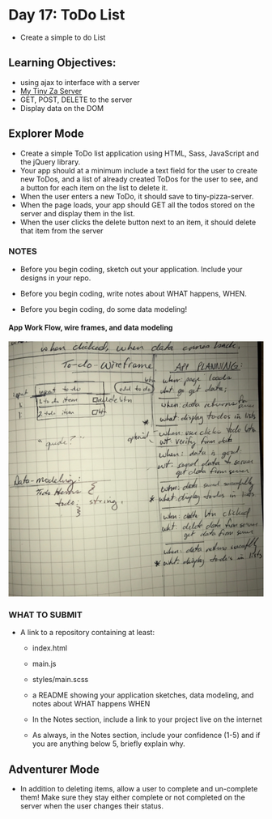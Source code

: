 # Day 17: ToDo List
* Create a simple to do List


## Learning Objectives:
* using ajax to interface with a server
* [My Tiny Za Server](http://tiny-za-server.herokuapp.com/collections/joebum)
* GET, POST, DELETE to the server
* Display data on the DOM

## Explorer Mode

* Create a simple ToDo list application using HTML, Sass, JavaScript and the jQuery library.
* Your app should at a minimum include a text field for the user to create new ToDos, and a list of already created ToDos for the user to see, and a button for each item on the list to delete it.
* When the user enters a new ToDo, it should save to tiny-pizza-server.
* When the page loads, your app should GET all the todos stored on the server and display them in the list.
* When the user clicks the delete button next to an item, it should delete that item from the server

### NOTES
* Before you begin coding, sketch out your application. Include your designs in your repo.

* Before you begin coding, write notes about WHAT happens, WHEN.
* Before you begin coding, do some data modeling!

#### App Work Flow, wire frames, and data modeling

![alt text](images/IMG_0173.JPG.jpeg "App work flow")

### WHAT TO SUBMIT

* A link to a repository containing at least:
  * index.html
  * main.js
  * styles/main.scss
  * a README showing your application sketches, data modeling, and notes about WHAT happens WHEN

  * In the Notes section, include a link to your project live on the internet
  * As always, in the Notes section, include your confidence (1-5) and if you are anything below 5, briefly explain why.

## Adventurer Mode

* In addition to deleting items, allow a user to complete and un-complete them! Make sure they stay either complete or not completed on the server when the user changes their status.
